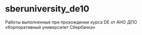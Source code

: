 # sberuniversity_de10
Работы выполненные при прохождении курса DE от АНО ДПО «Корпоративный университет Сбербанка»
